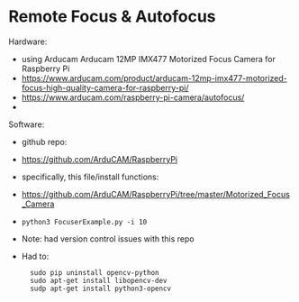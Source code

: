 
# Remote Focus & Autofocus

Hardware:
- using Arducam Arducam 12MP IMX477 Motorized Focus Camera for Raspberry Pi
- https://www.arducam.com/product/arducam-12mp-imx477-motorized-focus-high-quality-camera-for-raspberry-pi/
- https://www.arducam.com/raspberry-pi-camera/autofocus/
- 

Software:
- github repo:
- https://github.com/ArduCAM/RaspberryPi
- specifically, this file/install functions:
- https://github.com/ArduCAM/RaspberryPi/tree/master/Motorized_Focus_Camera
- `python3 FocuserExample.py -i 10`

- Note: had version control issues with this repo
- Had to:

        sudo pip uninstall opencv-python
        sudo apt-get install libopencv-dev
        sudp apt-get install python3-opencv
